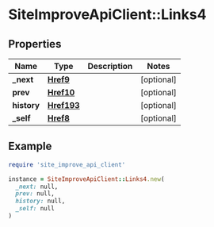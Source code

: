 # SiteImproveApiClient::Links4

## Properties

| Name | Type | Description | Notes |
| ---- | ---- | ----------- | ----- |
| **_next** | [**Href9**](Href9.md) |  | [optional] |
| **prev** | [**Href10**](Href10.md) |  | [optional] |
| **history** | [**Href193**](Href193.md) |  | [optional] |
| **_self** | [**Href8**](Href8.md) |  | [optional] |

## Example

```ruby
require 'site_improve_api_client'

instance = SiteImproveApiClient::Links4.new(
  _next: null,
  prev: null,
  history: null,
  _self: null
)
```

